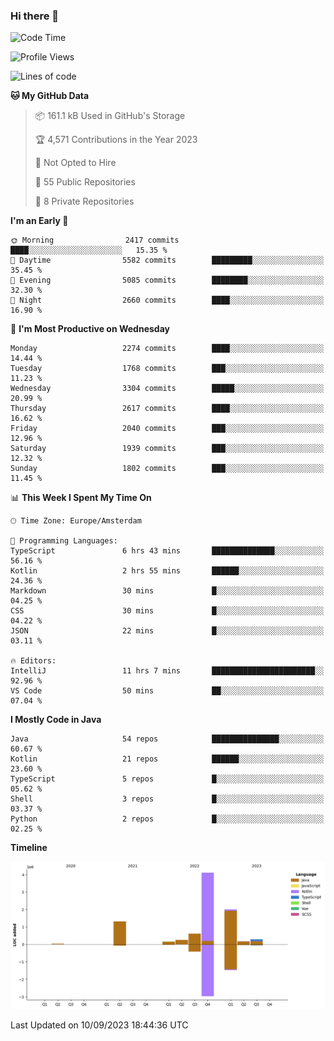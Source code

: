 ### Hi there 👋


<!--START_SECTION:waka-->
![Code Time](http://img.shields.io/badge/Code%20Time-3%2C559%20hrs%2026%20mins-blue)

![Profile Views](http://img.shields.io/badge/Profile%20Views-1-blue)

![Lines of code](https://img.shields.io/badge/From%20Hello%20World%20I%27ve%20Written-8.9%20million%20lines%20of%20code-blue)

**🐱 My GitHub Data** 

> 📦 161.1 kB Used in GitHub's Storage 
 > 
> 🏆 4,571 Contributions in the Year 2023
 > 
> 🚫 Not Opted to Hire
 > 
> 📜 55 Public Repositories 
 > 
> 🔑 8 Private Repositories 
 > 
**I'm an Early 🐤** 

```text
🌞 Morning                2417 commits        ████░░░░░░░░░░░░░░░░░░░░░   15.35 % 
🌆 Daytime                5582 commits        █████████░░░░░░░░░░░░░░░░   35.45 % 
🌃 Evening                5085 commits        ████████░░░░░░░░░░░░░░░░░   32.30 % 
🌙 Night                  2660 commits        ████░░░░░░░░░░░░░░░░░░░░░   16.90 % 
```
📅 **I'm Most Productive on Wednesday** 

```text
Monday                   2274 commits        ████░░░░░░░░░░░░░░░░░░░░░   14.44 % 
Tuesday                  1768 commits        ███░░░░░░░░░░░░░░░░░░░░░░   11.23 % 
Wednesday                3304 commits        █████░░░░░░░░░░░░░░░░░░░░   20.99 % 
Thursday                 2617 commits        ████░░░░░░░░░░░░░░░░░░░░░   16.62 % 
Friday                   2040 commits        ███░░░░░░░░░░░░░░░░░░░░░░   12.96 % 
Saturday                 1939 commits        ███░░░░░░░░░░░░░░░░░░░░░░   12.32 % 
Sunday                   1802 commits        ███░░░░░░░░░░░░░░░░░░░░░░   11.45 % 
```


📊 **This Week I Spent My Time On** 

```text
🕑︎ Time Zone: Europe/Amsterdam

💬 Programming Languages: 
TypeScript               6 hrs 43 mins       ██████████████░░░░░░░░░░░   56.16 % 
Kotlin                   2 hrs 55 mins       ██████░░░░░░░░░░░░░░░░░░░   24.36 % 
Markdown                 30 mins             █░░░░░░░░░░░░░░░░░░░░░░░░   04.25 % 
CSS                      30 mins             █░░░░░░░░░░░░░░░░░░░░░░░░   04.22 % 
JSON                     22 mins             █░░░░░░░░░░░░░░░░░░░░░░░░   03.11 % 

🔥 Editors: 
IntelliJ                 11 hrs 7 mins       ███████████████████████░░   92.96 % 
VS Code                  50 mins             ██░░░░░░░░░░░░░░░░░░░░░░░   07.04 % 
```

**I Mostly Code in Java** 

```text
Java                     54 repos            ███████████████░░░░░░░░░░   60.67 % 
Kotlin                   21 repos            ██████░░░░░░░░░░░░░░░░░░░   23.60 % 
TypeScript               5 repos             █░░░░░░░░░░░░░░░░░░░░░░░░   05.62 % 
Shell                    3 repos             █░░░░░░░░░░░░░░░░░░░░░░░░   03.37 % 
Python                   2 repos             █░░░░░░░░░░░░░░░░░░░░░░░░   02.25 % 
```



**Timeline**

![Lines of Code chart](https://raw.githubusercontent.com/powercasgamer/powercasgamer/master/assets/bar_graph.png)


 Last Updated on 10/09/2023 18:44:36 UTC
<!--END_SECTION:waka-->
